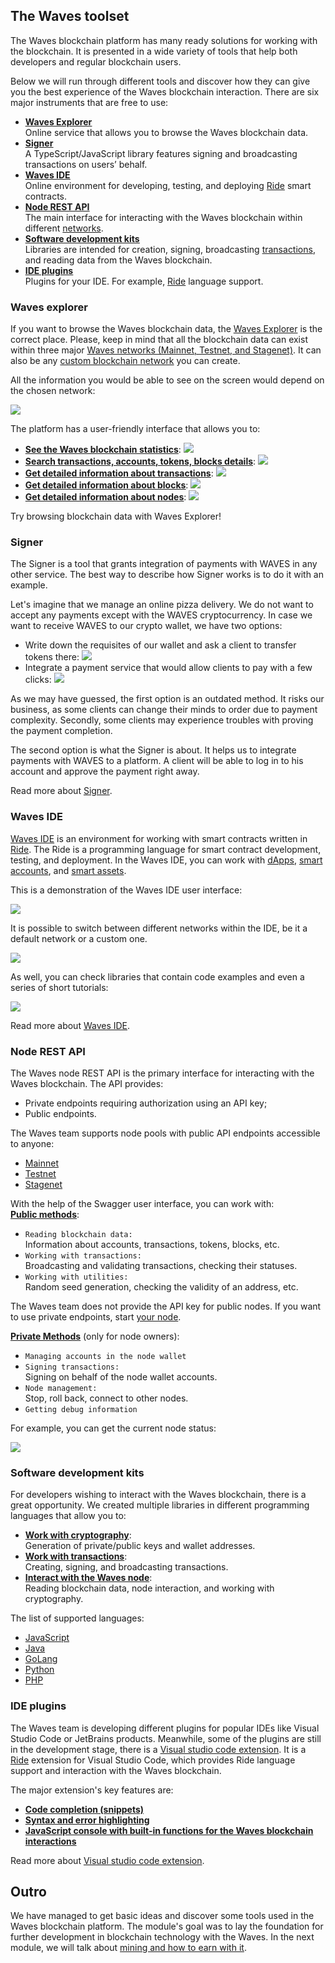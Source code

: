 ## The Waves toolset ##

The Waves blockchain platform has many ready solutions for working with the blockchain.
It is presented in a wide variety of tools that help both developers and regular blockchain users.

Below we will run through different tools and discover how they can give you the best experience of the Waves blockchain interaction. 
There are six major instruments that are free to use:
- **<u>[Waves Explorer](#waves-explorer)</u>**  
    Online service that allows you to browse the Waves blockchain data.
- **<u>[Signer]()</u>**  
    A TypeScript/JavaScript library features signing and broadcasting transactions on users’ behalf.
- **<u>[Waves IDE](#waves-ide)</u>**  
    Online environment for developing, testing, and deploying [Ride](#ridetopic) smart contracts.
- **<u>[Node REST API](#node-rest-api)</u>**  
    The main interface for interacting with the Waves blockchain within different [networks]().
- **<u>[Software development kits](#software-development-kits)</u>**  
    Libraries are intended for creation, signing, broadcasting [transactions](), and reading data from the Waves blockchain.
- **<u>[IDE plugins](#ide-plugins)</u>**  
    Plugins for your IDE.
    For example, [Ride]() language support.

### Waves explorer ###

If you want to browse the Waves blockchain data, the [Waves Explorer](https://new.wavesexplorer.com/) is the correct place.
Please, keep in mind that all the blockchain data can exist within three major [Waves networks (Mainnet, Testnet, and Stagenet)]().
It can also be any [custom blockchain network](https://docs.waves.tech/en/waves-node/private-waves-network) you can create.

All the information you would be able to see on the screen would depend on the chosen network:

![](./img/wavesexp_net.png)

The platform has a user-friendly interface that allows you to:
- **<u>See the Waves blockchain statistics</u>**:
  ![](./img/wavesexp_stat.png)
-  **<u>Search transactions, accounts, tokens, blocks details</u>**:
  ![](./img/wavesexp_search.png)
-  **<u>Get detailed information about [transactions](https://new.wavesexplorer.com/transactions)</u>**:
  ![](./img/wavesexp_tx.png)
-  **<u>Get detailed information about [blocks](https://new.wavesexplorer.com/blocks)</u>**:
  ![](./img/wavesexp_blocks.png)
-  **<u>Get detailed information about [nodes](https://new.wavesexplorer.com/nodes)</u>**:
  ![](./img/wavesexp_nodes.png)

Try browsing blockchain data with Waves Explorer!

### Signer ###

The Signer is a tool that grants integration of payments with WAVES in any other service.
The best way to describe how Signer works is to do it with an example.

Let's imagine that we manage an online pizza delivery.
We do not want to accept any payments except with the WAVES cryptocurrency.
In case we want to receive WAVES to our crypto wallet, we have two options:

- Write down the requisites of our wallet and ask a client to transfer tokens there:
    ![](./img/signer_no.png)
- Integrate a payment service that would allow clients to pay with a few clicks:
    ![](./img/signer_yes.png)

As we may have guessed, the first option is an outdated method.
It risks our business, as some clients can change their minds to order due to payment complexity.
Secondly, some clients may experience troubles with proving the payment completion.

The second option is what the Signer is about.
It helps us to integrate payments with WAVES to a platform.
A client will be able to log in to his account and approve the payment right away.

Read more about [Signer](https://docs.waves.tech/en/building-apps/waves-api-and-sdk/client-libraries/signer).

### Waves IDE ###

[Waves IDE](https://waves-ide.com/) is an environment for working with smart contracts written in [Ride](#ridetopic).
The Ride is a programming language for smart contract development, testing, and deployment.
In the Waves IDE, you can work with [dApps](#dapptopic), [smart accounts](#smartacctopic), and [smart assets](#smartassettopic).

This is a demonstration of the Waves IDE user interface:

![](./images/waveside.png)

It is possible to switch between different networks within the IDE, be it a default network or a custom one.

![](./img/waveside_nodes.png)

As well, you can check libraries that contain code examples and even a series of short tutorials:

![](./img/waveside_libs.png)

Read more about [Waves IDE](https://docs.waves.tech/en/building-apps/smart-contracts/tools/waves-ide).

### Node REST API ###

The Waves node REST API is the primary interface for interacting with the Waves blockchain.
The API provides:
- Private endpoints requiring authorization using an API key;
- Public endpoints.

The Waves team supports node pools with public API endpoints accessible to anyone:
- [Mainnet](https://nodes.wavesnodes.com)
- [Testnet](https://nodes-testnet.wavesnodes.com)
- [Stagenet](https://nodes-stagenet.wavesnodes.com)

With the help of the Swagger user interface, you can work with:  
**<u>Public methods</u>**:  
  - `Reading blockchain data:`   
    Information about accounts, transactions, tokens, blocks, etc.
  - `Working with transactions:`  
    Broadcasting and validating transactions, checking their statuses.
  - `Working with utilities:`  
    Random seed generation, checking the validity of an address, etc. 
  
The Waves team does not provide the API key for public nodes.
If you want to use private endpoints, start [your node](https://docs.waves.tech/en/waves-node/private-waves-network).

**<u>Private Methods</u>** (only for node owners):
- `Managing accounts in the node wallet`
- `Signing transactions:`  
  Signing on behalf of the node wallet accounts.
- `Node management:`  
  Stop, roll back, connect to other nodes.
- `Getting debug information`
  
For example, you can get the current node status:

![](./img/restapi.png)

### Software development kits ###

For developers wishing to interact with the Waves blockchain, there is a great opportunity.
We created multiple libraries in different programming languages that allow you to:

- **<u>Work with cryptography</u>**:   
    Generation of private/public keys and wallet addresses.
- **<u>Work with transactions</u>**:  
    Creating, signing, and broadcasting transactions.
- **<u>Interact with the Waves node</u>**:  
    Reading blockchain data, node interaction, and working with cryptography.

The list of supported languages:
- [JavaScript]()
- [Java]()
- [GoLang]()
- [Python]() 
- [PHP]()

### IDE plugins ###

The Waves team is developing different plugins for popular IDEs like Visual Studio Code or JetBrains products.
Meanwhile, some of the plugins are still in the development stage, there is a [Visual studio code extension](https://marketplace.visualstudio.com/items?itemName=wavesplatform.waves-ride).
It is a [Ride]() extension for Visual Studio Code, which provides Ride language support and interaction with the Waves blockchain.

The major extension's key features are:
- **<u>Code completion (snippets)</u>**
- **<u>Syntax and error highlighting</u>**
- **<u>JavaScript console with built-in functions for the Waves blockchain interactions</u>**

Read more about [Visual studio code extension](https://docs.waves.tech/en/building-apps/smart-contracts/tools/ride-vscode).

## Outro ##

We have managed to get basic ideas and discover some tools used in the Waves blockchain platform.
The module's goal was to lay the foundation for further development in blockchain technology with the Waves.
In the next module, we will talk about [mining and how to earn with it]().